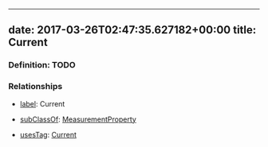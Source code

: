 
---
date: 2017-03-26T02:47:35.627182+00:00
title: Current
---
### Definition: TODO

### Relationships

* [label](http://www.w3.org/2000/01/rdf-schema#label): Current

* [subClassOf](http://www.w3.org/2000/01/rdf-schema#subClassOf): [MeasurementProperty](https://brickschema.org/schema/1.0/Brick#MeasurementProperty)

* [usesTag](https://brickschema.org/schema/1.0/BrickFrame#usesTag): [Current](https://brickschema.org/schema/1.0/BrickTag#Current)
